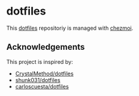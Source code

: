 # dotfiles

This [dotfiles](https://github.com/mab/dotfiles) repositoriy is managed with [chezmoi](https://www.chezmoi.io/).

## Acknowledgements

This project is inspired by:

- [CrystalMethod/dotfiles](https://github.com/CrystalMethod/dotfiles)
- [shunk031/dotfiles](https://github.com/shunk031/dotfiles)
- [carloscuesta/dotfiles](https://github.com/carloscuesta/dotfiles)
